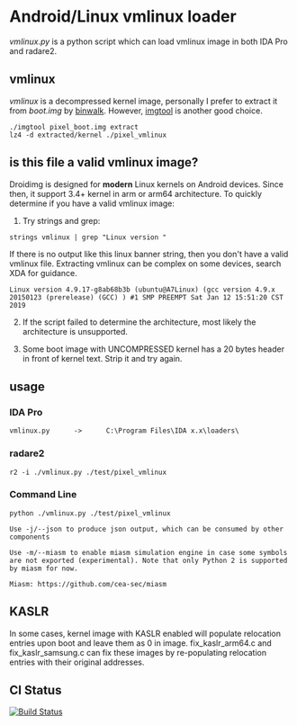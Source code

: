 # Android/Linux vmlinux loader

*vmlinux.py* is a python script which can load vmlinux image in both IDA Pro and radare2.

## vmlinux

*vmlinux* is a decompressed kernel image, personally I prefer to extract it from *boot.img* by [binwalk](https://github.com/devttys0/binwalk). However, [imgtool](http://newandroidbook.com/tools/imgtool.html) is another good choice.

	./imgtool pixel_boot.img extract
	lz4 -d extracted/kernel ./pixel_vmlinux

## is this file a valid vmlinux image?

Droidimg is designed for **modern** Linux kernels on Android devices. Since then, it support 3.4+ kernel in arm or arm64 architecture. To quickly determine if you have a valid vmlinux image:

1. Try strings and grep:

```
strings vmlinux | grep "Linux version "
```

If there is no output like this linux banner string, then you don't have a valid vmlinux file. Extracting vmlinux can be complex on some devices, search XDA for guidance.

```
Linux version 4.9.17-g8ab68b3b (ubuntu@A7Linux) (gcc version 4.9.x 20150123 (prerelease) (GCC) ) #1 SMP PREEMPT Sat Jan 12 15:51:20 CST 2019
```

2. If the script failed to determine the architecture, most likely the architecture is unsupported.

3. Some boot image with UNCOMPRESSED kernel has a 20 bytes header in front of kernel text. Strip it and try again.

	
## usage

### IDA Pro

	vmlinux.py		->		C:\Program Files\IDA x.x\loaders\

### radare2

	r2 -i ./vmlinux.py ./test/pixel_vmlinux

### Command Line

	python ./vmlinux.py ./test/pixel_vmlinux

	Use -j/--json to produce json output, which can be consumed by other components

	Use -m/--miasm to enable miasm simulation engine in case some symbols are not exported (experimental). Note that only Python 2 is supported by miasm for now.

	Miasm: https://github.com/cea-sec/miasm

## KASLR

In some cases, kernel image with KASLR enabled will populate relocation entries upon boot and leave them as 0 in image. fix_kaslr_arm64.c and fix_kaslr_samsung.c can fix these images by re-populating relocation entries with their original addresses.

## CI Status

[![Build Status](https://travis-ci.org/idl3r/droidimg.svg?branch=master)](https://travis-ci.org/idl3r/droidimg)
